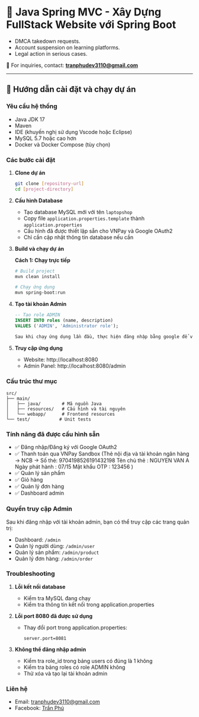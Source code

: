 # 🚀 Java Spring MVC - Xây Dựng FullStack Website với Spring Boot

- DMCA takedown requests.
- Account suspension on learning platforms.
- Legal action in serious cases.

📩 For inquiries, contact: **tranphudev3110@gmail.com**

---

## 📖 Hướng dẫn cài đặt và chạy dự án

### Yêu cầu hệ thống

- Java JDK 17
- Maven
- IDE (khuyến nghị sử dụng Vscode hoặc Eclipse)
- MySQL 5.7 hoặc cao hơn
- Docker và Docker Compose (tùy chọn)

### Các bước cài đặt

1. **Clone dự án**

   ```bash
   git clone [repository-url]
   cd [project-directory]
   ```

2. **Cấu hình Database**

   - Tạo database MySQL mới với tên `laptopshop`
   - Copy file `application.properties.template` thành `application.properties`
   - Cấu hình đã được thiết lập sẵn cho VNPay và Google OAuth2
   - Chỉ cần cập nhật thông tin database nếu cần

3. **Build và chạy dự án**

   **Cách 1: Chạy trực tiếp**

   ```bash
   # Build project
   mvn clean install

   # Chạy ứng dụng
   mvn spring-boot:run
   ```

4. **Tạo tài khoản Admin**

   ```sql
   -- Tạo role ADMIN
   INSERT INTO roles (name, description)
   VALUES ('ADMIN', 'Administrator role');

   Sau khi chạy ứng dụng lần đầu, thực hiện đăng nhập bằng google để vào admin:

   ```




5. **Truy cập ứng dụng**
   - Website: http://localhost:8080
   - Admin Panel: http://localhost:8080/admin

### Cấu trúc thư mục

```
src/
├── main/
│   ├── java/        # Mã nguồn Java
│   ├── resources/   # Cấu hình và tài nguyên
│   └── webapp/      # Frontend resources
└── test/           # Unit tests
```

### Tính năng đã được cấu hình sẵn

- ✅ Đăng nhập/Đăng ký với Google OAuth2
- ✅ Thanh toán qua VNPay Sandbox (Thẻ nội địa và tài khoản ngân hàng -> NCB -> 
      Số thẻ: 9704198526191432198
      Tên chủ thẻ	: NGUYEN VAN A
      Ngày phát hành	: 07/15
      Mật khẩu OTP : 123456 
 ) 
- ✅ Quản lý sản phẩm
- ✅ Giỏ hàng
- ✅ Quản lý đơn hàng
- ✅ Dashboard admin

### Quyền truy cập Admin

Sau khi đăng nhập với tài khoản admin, bạn có thể truy cập các trang quản trị:

- Dashboard: `/admin`
- Quản lý người dùng: `/admin/user`
- Quản lý sản phẩm: `/admin/product`
- Quản lý đơn hàng: `/admin/order`

### Troubleshooting

1. **Lỗi kết nối database**

   - Kiểm tra MySQL đang chạy
   - Kiểm tra thông tin kết nối trong application.properties

2. **Lỗi port 8080 đã được sử dụng**

   - Thay đổi port trong application.properties:
     ```properties
     server.port=8081
     ```

3. **Không thể đăng nhập admin**
   - Kiểm tra role_id trong bảng users có đúng là 1 không
   - Kiểm tra bảng roles có role ADMIN không
   - Thử xóa và tạo lại tài khoản admin

### Liên hệ

- Email: tranphudev3110@gmail.com
- Facebook: [Trần Phú](https://www.facebook.com/phu.tran.244255)
